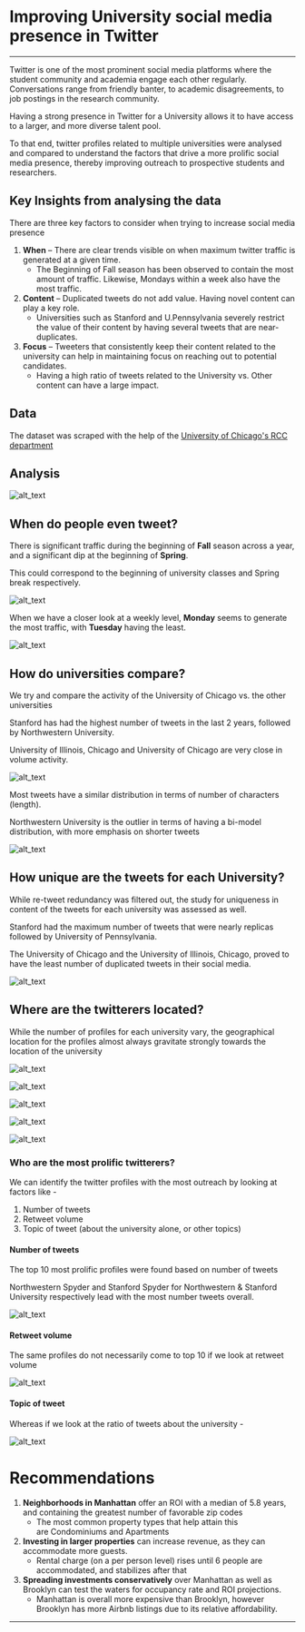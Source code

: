 # Improving University social media presence in Twitter
----------

Twitter is one of the most prominent social media platforms where the student community and academia engage each other regularly. Conversations range from friendly banter, to academic disagreements, to job postings in the research community.

Having a strong presence in Twitter for a University allows it to have access to a larger, and more diverse talent pool.

To that end, twitter profiles related to multiple universities were analysed and compared to understand the factors that drive a more prolific social media presence, thereby improving outreach to prospective students and researchers.



## Key Insights from analysing the data
	
There are three key factors to consider when trying to increase social media presence
1. <b>When</b> – There are clear trends visible on when maximum twitter traffic is generated at a given time. 
	- The Beginning of Fall season has been observed to contain the most amount of traffic. Likewise, Mondays within a week also have the most traffic.
1. <b>Content</b> – Duplicated tweets do not add value. Having novel content can play a key role. 
	- Universities such as Stanford and U.Pennsylvania severely restrict the value of their content by having several tweets that are near-duplicates.
1. <b>Focus</b> – Tweeters that consistently keep their content related to the university can help in maintaining focus on reaching out to potential candidates. 
	- Having a high ratio of tweets related to the University vs. Other content can have a large impact.


## Data 

The dataset was scraped with the help of the [University of Chicago's RCC department](https://rcc.uchicago.edu/)

## Analysis 

![alt_text](https://github.com/Srihari231092/twitter_feed_analysis/blob/master/res/img/pipeline.png)


## When do people even tweet?

There is significant traffic during the beginning of <b>Fall</b> season across a year, and a significant dip at the beginning of <b>Spring</b>.

This could correspond to the beginning of university classes and Spring break respectively.

![alt_text](https://github.com/Srihari231092/twitter_feed_analysis/blob/master/res/img/created_months.png)


When we have a closer look at a weekly level, <b>Monday</b> seems to generate the most traffic, with <b>Tuesday</b> having the least. 

![alt_text](https://github.com/Srihari231092/twitter_feed_analysis/blob/master/res/img/created_days.png)

## How do universities compare?

We try and compare the activity of the University of Chicago vs. the other universities

Stanford has had the highest number of tweets in the last 2 years, followed by Northwestern University.

University of Illinois, Chicago and University of Chicago are very close in volume activity.

![alt_text](https://github.com/Srihari231092/twitter_feed_analysis/blob/master/res/img/num_tweets_per_uni.png)

Most tweets have a similar distribution in terms of number of characters (length).

Northwestern University is the outlier in terms of having a bi-model distribution, with more emphasis on shorter tweets

![alt_text](https://github.com/Srihari231092/twitter_feed_analysis/blob/master/res/img/tweet_length.png)


## How unique are the tweets for each University?

While re-tweet redundancy was filtered out, the study for uniqueness in content of the tweets for each university was assessed as well.

Stanford had the maximum number of tweets that were nearly replicas followed by University of Pennsylvania. 

The University of Chicago and the University of Illinois, Chicago, proved to have the least number of duplicated tweets in their social media.

![alt_text](https://github.com/Srihari231092/twitter_feed_analysis/blob/master/res/img/duplicate_ratios_bar.png)


## Where are the twitterers located?

While the number of profiles for each university vary, the geographical location for the profiles almost always gravitate strongly towards the location of the university


![alt_text](https://github.com/Srihari231092/twitter_feed_analysis/blob/master/res/img/twit_loc_uc.png)


![alt_text](https://github.com/Srihari231092/twitter_feed_analysis/blob/master/res/img/twit_loc_nw.png)


![alt_text](https://github.com/Srihari231092/twitter_feed_analysis/blob/master/res/img/twit_loc_uic.png)


![alt_text](https://github.com/Srihari231092/twitter_feed_analysis/blob/master/res/img/twit_loc_upenn.png)


![alt_text](https://github.com/Srihari231092/twitter_feed_analysis/blob/master/res/img/twit_loc_stanford.png)


### Who are the most prolific twitterers?

We can identify the twitter profiles with the most outreach by looking at factors like - 
1. Number of tweets
1. Retweet volume
1. Topic of tweet (about the university alone, or other topics)

#### Number of tweets

The top 10 most prolific profiles were found based on number of tweets

Northwestern Spyder and Stanford Spyder for Northwestern & Stanford University respectively lead with the most number tweets overall. 

![alt_text](https://github.com/Srihari231092/twitter_feed_analysis/blob/master/res/img/twitter_profiles.png)

#### Retweet volume

The same profiles do not necessarily come to top 10 if we look at retweet volume

![alt_text](https://github.com/Srihari231092/twitter_feed_analysis/blob/master/res/img/num_retweets.png)

#### Topic of tweet

Whereas if we look at the ratio of tweets about the university - 

![alt_text](https://github.com/Srihari231092/twitter_feed_analysis/blob/master/res/img/ratio_tweets.png)





## 
# Recommendations

1. <b>Neighborhoods in Manhattan</b> offer an ROI with a median of 5.8 years, and containing the greatest number of favorable zip codes 
	- The most common property types that help attain this are Condominiums and Apartments
1. <b>Investing in larger properties</b> can increase revenue, as they can accommodate more guests. 
	- Rental charge (on a per person level) rises until 6 people are accommodated, and stabilizes after that
1. <b>Spreading investments conservatively</b> over Manhattan as well as Brooklyn can test the waters for occupancy rate and ROI projections. 
	- Manhattan is overall more expensive than Brooklyn, however Brooklyn has more Airbnb listings due to its relative affordability.
 
----------

